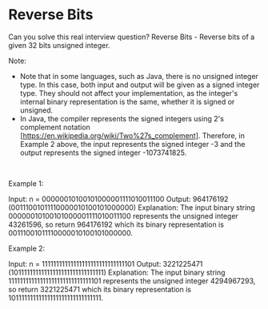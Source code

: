 # Reverse Bits

Can you solve this real interview question? Reverse Bits - Reverse bits of a given 32 bits unsigned integer.

Note:

 * Note that in some languages, such as Java, there is no unsigned integer type. In this case, both input and output will be given as a signed integer type. They should not affect your implementation, as the integer's internal binary representation is the same, whether it is signed or unsigned.
 * In Java, the compiler represents the signed integers using 2's complement notation [https://en.wikipedia.org/wiki/Two%27s_complement]. Therefore, in Example 2 above, the input represents the signed integer -3 and the output represents the signed integer -1073741825.

 

Example 1:


Input: n = 00000010100101000001111010011100
Output:    964176192 (00111001011110000010100101000000)
Explanation: The input binary string 00000010100101000001111010011100 represents the unsigned integer 43261596, so return 964176192 which its binary representation is 00111001011110000010100101000000.


Example 2:


Input: n = 11111111111111111111111111111101
Output:   3221225471 (10111111111111111111111111111111)
Explanation: The input binary string 11111111111111111111111111111101 represents the unsigned integer 4294967293, so return 3221225471 which its binary representation is 10111111111111111111111111111111.